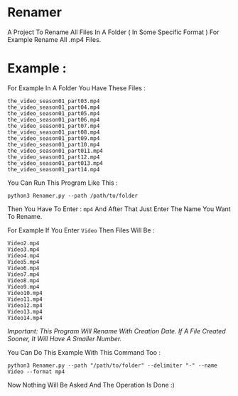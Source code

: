 # Renamer

A Project To Rename All Files In A Folder ( In Some Specific Format ) For Example Rename All .mp4 Files.
# Example :

For Example In A Folder You Have These Files :

```the_video_season01_part02.mp4
the_video_season01_part03.mp4
the_video_season01_part04.mp4
the_video_season01_part05.mp4
the_video_season01_part06.mp4
the_video_season01_part07.mp4
the_video_season01_part08.mp4
the_video_season01_part09.mp4
the_video_season01_part10.mp4
the_video_season01_part011.mp4
the_video_season01_part12.mp4
the_video_season01_part013.mp4
the_video_season01_part14.mp4
```
You Can Run This Program Like This :

`python3 Renamer.py --path /path/to/folder`

Then You Have To Enter : `mp4` And After That Just Enter The Name You Want To Rename.

For Example If You Enter `Video` Then Files Will Be :

```Video1.mp4
Video2.mp4
Video3.mp4
Video4.mp4
Video5.mp4
Video6.mp4
Video7.mp4
Video8.mp4
Video9.mp4
Video10.mp4
Video11.mp4
Video12.mp4
Video13.mp4
Video14.mp4
```

*Important: This Program Will Rename With Creation Date. If A File Created Sooner, It Will Have A Smaller Number.*

You Can Do This Example With This Command Too :

`python3 Renamer.py --path "/path/to/folder" --delimiter "-" --name Video --format mp4`

Now Nothing Will Be Asked And The Operation Is Done :)